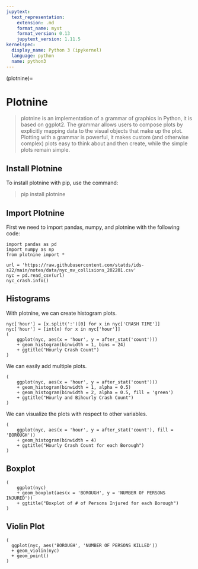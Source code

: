 ```yaml
---
jupytext:
  text_representation:
    extension: .md
    format_name: myst
    format_version: 0.13
    jupytext_version: 1.11.5
kernelspec:
  display_name: Python 3 (ipykernel)
  language: python
  name: python3
---
```


(plotnine)=

# Plotnine

> plotnine is an implementation of a grammar of graphics in Python, it is based on ggplot2. The grammar allows users to compose plots by explicitly mapping data to the visual objects that make up the plot. Plotting with a grammar is powerful, it makes custom (and otherwise complex) plots easy to think about and then create, while the simple plots remain simple.

## Install Plotnine

To install plotnine with pip, use the command: 
> pip install plotnine

## Import Plotnine
First we need to import pandas, numpy, and plotnine with the following code:
```{code-cell}
import pandas as pd
import numpy as np
from plotnine import *

url = 'https://raw.githubusercontent.com/statds/ids-s22/main/notes/data/nyc_mv_collisions_202201.csv'
nyc = pd.read_csv(url)
nyc_crash.info()
```

## Histograms
With plotnine, we can create histogram plots.
```{code-cell}
nyc['hour'] = [x.split(':')[0] for x in nyc['CRASH TIME']]
nyc['hour'] = [int(x) for x in nyc['hour']]
(
    ggplot(nyc, aes(x = 'hour', y = after_stat('count')))
    + geom_histogram(binwidth = 1, bins = 24)
    + ggtitle("Hourly Crash Count")
)
```

We can easily add multiple plots.
```{code-cell}
(
    ggplot(nyc, aes(x = 'hour', y = after_stat('count')))
    + geom_histogram(binwidth = 1, alpha = 0.5)
    + geom_histogram(binwidth = 2, alpha = 0.5, fill = 'green')
    + ggtitle("Hourly and Bihourly Crash Count")
)
```

We can visualize the plots with respect to other variables.
```{code-cell}
(
    ggplot(nyc, aes(x = 'hour', y = after_stat('count'), fill = 'BOROUGH'))
    + geom_histogram(binwidth = 4)
    + ggtitle("Hourly Crash Count for each Borough")
)
```

## Boxplot
```{code-cell}
(
    ggplot(nyc)
    + geom_boxplot(aes(x = 'BOROUGH', y = 'NUMBER OF PERSONS INJURED'))
    + ggtitle("Boxplot of # of Persons Injured for each Borough")
)
```

## Violin Plot
```{code-cell}
(
  ggplot(nyc, aes('BOROUGH', 'NUMBER OF PERSONS KILLED'))
  + geom_violin(nyc)
  + geom_point()
)
```